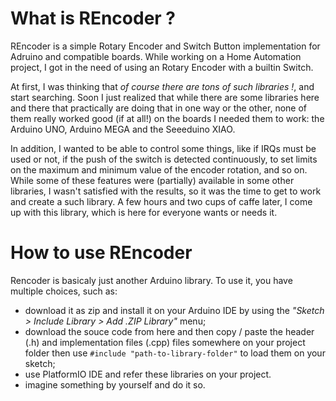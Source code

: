 # What is REncoder ?

REncoder is a simple Rotary Encoder and Switch Button implementation for Adruino and compatible boards.
While working on a Home Automation project, I got in the need of using an Rotary Encoder with a builtin Switch. 

At first, I was thinking that *of course there are tons of such libraries !*, and start searching. Soon I just realized that while there are some libraries here and there that practically are doing that in one way or the other, none of them really worked good (if at all!) on the boards I needed them to work: the Arduino UNO, Arduino MEGA and the Seeeduino XIAO. 

In addition, I wanted to be able to control some things, like if IRQs must be used or not, if the push of the switch is detected continuously, to set limits on the maximum and minimum value of the encoder rotation, and so on. While some of these features were (partially) available in some other libraries, I wasn't satisfied with the results, so it was the time to get to work and create a such library. A few hours and two cups of caffe later, I come up with this library, which is here for everyone wants or needs it.

# How to use REncoder

Rencoder is basicaly just another Arduino library. To use it, you have multiple choices, such as:
- download it as zip and install it on your Arduino IDE by using the *"Sketch > Include Library > Add .ZIP Library"* menu;
- download the souce code from here and then copy / paste the header (.h) and implementation files (.cpp) files somewhere on your project folder then use ```#include "path-to-library-folder"``` to load them on your sketch;
- use PlatformIO IDE and refer these libraries on your project.
- imagine something by yourself and do it so.
